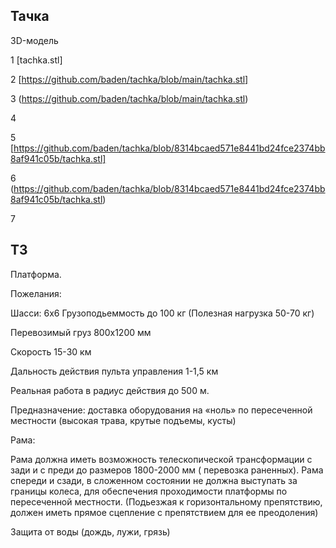## Тачка

3D-модель

1
[tachka.stl]

2
[https://github.com/baden/tachka/blob/main/tachka.stl]

3
(https://github.com/baden/tachka/blob/main/tachka.stl)

4
<script src="https://github.com/baden/tachka/blob/main/tachka.stl"></script>

5
[https://github.com/baden/tachka/blob/8314bcaed571e8441bd24fce2374bb8af941c05b/tachka.stl]

6
(https://github.com/baden/tachka/blob/8314bcaed571e8441bd24fce2374bb8af941c05b/tachka.stl)

7
<script src="https://github.com/baden/tachka/blob/8314bcaed571e8441bd24fce2374bb8af941c05b/tachka.stl"></script>


## ТЗ

Платформа.

Пожелания:

Шасси: 6х6
Грузоподьеммость до 100 кг
(Полезная нагрузка 50-70 кг)

Перевозимый груз 800х1200 мм

Скорость 15-30 км

Дальность действия пульта управления 1-1,5 км

Реальная работа  в радиус действия до 500 м.


Предназначение: доставка оборудования на «ноль» по пересеченной местности (высокая трава, крутые подъемы, кусты)

Рама:

Рама должна иметь возможность телескопической трансформации с зади и с преди до размеров 1800-2000 мм ( перевозка раненных).
Рама спереди и сзади, в сложенном состоянии не должна выступать за границы колеса, для обеспечения проходимости платформы по пересеченной местности. (Подьезжая к горизонтальному препятствию, должен иметь прямое сцепление с препятствием для ее преодоления)

Защита от воды (дождь, лужи, грязь)
